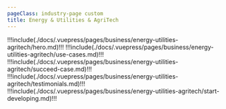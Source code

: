 ```yaml
---
pageClass: industry-page custom
title: Energy & Utilities & AgriTech
---
```


!!!include(./docs/.vuepress/pages/business/energy-utilities-agritech/hero.md)!!!
!!!include(./docs/.vuepress/pages/business/energy-utilities-agritech/use-cases.md)!!!
!!!include(./docs/.vuepress/pages/business/energy-utilities-agritech/succeed-case.md)!!!
!!!include(./docs/.vuepress/pages/business/energy-utilities-agritech/testimonials.md)!!!
!!!include(./docs/.vuepress/pages/business/energy-utilities-agritech/start-developing.md)!!!

<script>
import VueSlickCarousel from 'vue-slick-carousel';
import 'vue-slick-carousel/dist/vue-slick-carousel.css';
import 'vue-slick-carousel/dist/vue-slick-carousel-theme.css';
import useCasesTab from "../.vuepress/mixins/useCasesTab.js";

export default {
  components: {
    VueSlickCarousel
  },
  data() {
    return {
      options: {
        dots: true,
        arrows: true,
        dotsClass: 'testimonials__dots',
        infinite: false,
        speed: 500,
        slidesToShow: 1,
      },
      borderedLink: false,
      accentLink: {
        text: 'Start developing',
        link: '/examples'
      },
      tabs: [
        'Recurring Payments',
        'Bill Payments'
      ],
      activeTabName: '',
    }
  },
  mixins: [useCasesTab],
}
</script>
